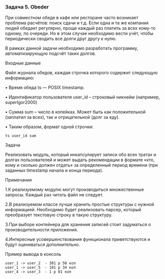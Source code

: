 ### Задача 5. Obeder

При совместном обеде в кафе или ресторане часто возникает проблема расчётов: поиск сдачи и т.д. Если одна и та же компания людей обедает регулярно, проще каждый раз платить за всех кому-то одному, по очереди. Но в этом случае необходимо вести учёт, чтобы периодически сводить все долги друг другу к нулю.

В рамках данной задачи необходимо разработать программу, автоматизирующую подсчёт таких долгов.

Входные данные

Файл журнала обедов, каждая строчка которого содержит следующую информацию:

• Время обеда ts — POSIX timestamp.

• Идентификатор пользователя user_id – строковый никнейм (например, superIgor2000)

• Сумма sum – число в копейках. Может быть как положительной (заплатил за всех), так и отрицательной (долг за еду).

• Таким образом, формат одной строчки:

```
ts user_id sum
```
Задача

Реализовать модуль, который инкапсулирует записи обо всех тратах и долгах пользователей и может выдать рекомендации в формате «кто, кому и сколько должен отдать» за определенный период времени (при заданных timestamp начала и конца периода).

Примечания

1.К реализуемому модулю могут производиться множественные запросы. Каждый раз читать файл не следует.

2.В реализуемом классе лучше хранить простые структуры с нужной информацией. Необходимо будет реализовать парсер, который преобразует текстовую строку в такую структуру.

3.При выборе контейнера для хранения записей стоит задуматься о производительности приложения.

4.Интересные усовершенствования функционала приветствуются и будут оцениваться дополнительно.

Пример вывода в консоль

```
user_1 -> user_2  - 301 р 50 коп
user_1 -> user_5  - 101 р 34 коп
user_4 -> user_3  - 1 р 01 коп
```
